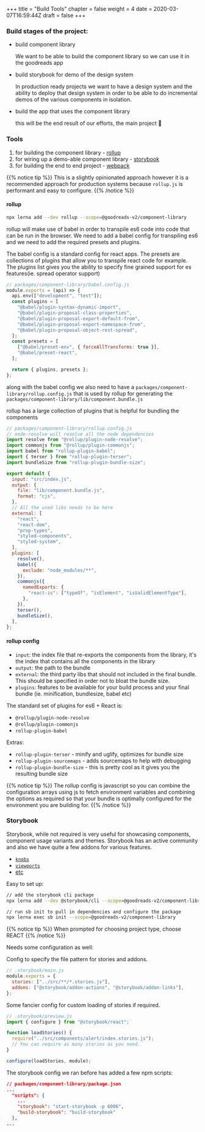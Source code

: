 +++
title = "Build Tools"
chapter = false
weight = 4
date = 2020-03-07T16:59:44Z
draft = false
+++

### Build stages of the project:

- build component library

  We want to be able to build the component library so we can use it in the goodreads app

- build storybook for demo of the design system

  In production ready projects we want to have a design system and
  the ability to deploy that design system in order to be able to do incremental
  demos of the various components in isolation.

- build the app that uses the component library

  this will be the end result of our efforts, the main project 🎉

### Tools

1. for building the component library - [rollup](https://rollupjs.org/guide/en/)
2. for wiring up a demo-able component library - [storybook](https://storybook.js.org/)
3. for building the end to end project - [webpack](https://webpack.js.org/)

{{% notice tip %}}
This is a slightly opinionated approach however it is a recommended approach for
production systems because `rollup.js` is performant and easy to configure.
{{% /notice %}}

#### rollup

```bash
npx lerna add --dev rollup --scope=@goodreads-v2/component-library
```

rollup will make use of babel in order to transpile es6 code into code that can be
run in the browser. We need to add a babel config for transpiling es6 and we need to
add the required presets and plugins.

The babel config is a standard config for react apps. The presets are collections
of plugins that allow you to transpile react code for example. The plugins list gives
you the ability to specify fine grained support for es features(ie. spread operator support)

```javascript
// packages/component-library/babel.config.js
module.exports = (api) => {
  api.env(["development", "test"]);
  const plugins = [
    "@babel/plugin-syntax-dynamic-import",
    "@babel/plugin-proposal-class-properties",
    "@babel/plugin-proposal-export-default-from",
    "@babel/plugin-proposal-export-namespace-from",
    "@babel/plugin-proposal-object-rest-spread",
  ];
  const presets = [
    ["@babel/preset-env", { forceAllTransforms: true }],
    "@babel/preset-react",
  ];

  return { plugins, presets };
};
```

along with the babel config we also need to have a `packages/component-library/rollup.config.js` that
is used by rollup for generating the `packages/component-library/lib/component.bundle.js`

rollup has a large collection of plugins that is helpful for bundling the components

```javascript
// packages/component-library/rollup.config.js
// node-resolve will resolve all the node dependencies
import resolve from "@rollup/plugin-node-resolve";
import commonjs from "@rollup/plugin-commonjs";
import babel from "rollup-plugin-babel";
import { terser } from "rollup-plugin-terser";
import bundleSize from "rollup-plugin-bundle-size";

export default {
  input: "src/index.js",
  output: {
    file: "lib/component.bundle.js",
    format: "cjs",
  },
  // All the used libs needs to be here
  external: [
    "react",
    "react-dom",
    "prop-types",
    "styled-components",
    "styled-system",
  ],
  plugins: [
    resolve(),
    babel({
      exclude: "node_modules/**",
    }),
    commonjs({
      namedExports: {
        "react-is": ["typeOf", "isElement", "isValidElementType"],
      },
    }),
    terser(),
    bundleSize(),
  ],
};
```

#### rollup config

- `input`: the index file that re-exports the components from the
  library, it's the index that contains all the components in the library
- `output`: the path to the bundle
- `external`: the third party libs that should not included in the final bundle.
  This should be specified in order not to bloat the bundle size.
- `plugins`: features to be available for your build process and your final bundle
  (ie. minification, bundlesize, babel etc)

The standard set of plugins for es6 + React is:

- `@rollup/plugin-node-resolve`
- `@rollup/plugin-commonjs`
- `rollup-plugin-babel`

Extras:

- `rollup-plugin-terser` - minify and uglify, optimizes for bundle size
- `rollup-plugin-sourcemaps` - adds sourcemaps to help with debugging
- `rollup-plugin-bundle-size` - this is pretty cool as it gives you the resulting bundle size

{{% notice tip %}}
The rollup config is javascript so you can combine the configuration arrays using
js to fetch environment variables and combining the options as required so that your bundle
is optimally configured for the environment you are building for.
{{% /notice %}}

### Storybook

Storybook, while not required is very useful for showcasing components, component usage
variants and themes. Storybook has an active community and also we have quite a few addons
for various features.

- [`knobs`](https://github.com/storybookjs/storybook/tree/master/addons/knobs)
- [`viewports`](https://github.com/storybookjs/storybook/tree/master/addons/viewport)
- [etc](https://storybook.js.org/addons/)

Easy to set up:

```bash
// add the storybook cli package
npx lerna add --dev @storybook/cli --scope=@goodreads-v2/component-library
```

```bash
// run sb init to pull in dependencies and configure the package
npx lerna exec sb init --scope=@goodreads-v2/component-library
```

{{% notice tip %}}
When prompted for choosing project type, choose REACT
{{% /notice %}}

Needs some configuration as well:

Config to specify the file pattern for stories and addons.

```javascript
// .storybook/main.js
module.exports = {
  stories: ["../src/**/*.stories.js"],
  addons: ["@storybook/addon-actions", "@storybook/addon-links"],
};
```

Some fancier config for custom loading of stories if required.

```javascript
// .storybook/preview.js
import { configure } from "@storybook/react";

function loadStories() {
  require("../src/components/alert/index.stories.js");
  // You can require as many stories as you need.
}

configure(loadStories, module);
```

The storybook config we ran before has added a few npm scripts:

```json
// packages/component-library/package.json
...
  "scripts": {
    ...
    "storybook": "start-storybook -p 6006",
    "build-storybook": "build-storybook"
  },
...
```
